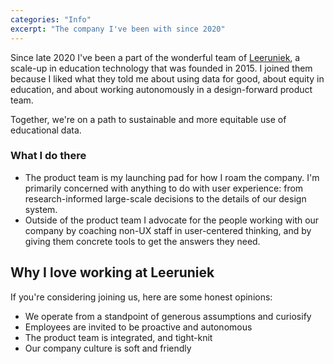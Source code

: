 ```yaml
---
categories: "Info"
excerpt: "The company I've been with since 2020"
---
```

Since late 2020 I've been a part of the wonderful team of [Leeruniek](https://www.leeruniek.nl), a scale-up in education technology that was founded in 2015. I joined them because I liked what they told me about using data for good, about equity in education, and about working autonomously in a design-forward product team.

Together, we're on a path to sustainable and more equitable use of educational data.

### What I do there
- The product team is my launching pad for how I roam the company. I'm primarily concerned with anything to do with user experience: from research-informed large-scale decisions to the details of our design system. 
- Outside of the product team I advocate for the people working with our company by coaching non-UX staff in user-centered thinking, and by giving them concrete tools to get the answers they need. 

## Why I love working at Leeruniek
If you're considering joining us, here are some honest opinions:
- We operate from a standpoint of generous assumptions and curiosify
- Employees are invited to be proactive and autonomous
- The product team is integrated, and tight-knit
- Our company culture is soft and friendly